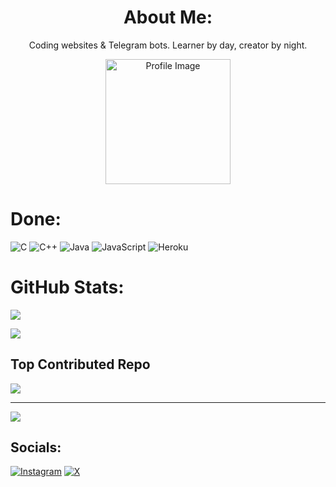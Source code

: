 
  
</p>

<h1 align="center">About Me:</h1>
<p align="center">Coding websites & Telegram bots. Learner by day, creator by night.</p>
<p align="center">
<img src="https://github.com/Mayank19115/Mayank19115/assets/144929530/a29dbf64-dcb2-4258-bc2c-c9dd9dfc82e8" alt="Profile Image" width="200" height="200">




# Done:
![C](https://img.shields.io/badge/c-%2300599C.svg?style=plastic&logo=c&logoColor=white) ![C++](https://img.shields.io/badge/c++-%2300599C.svg?style=plastic&logo=c%2B%2B&logoColor=white) ![Java](https://img.shields.io/badge/java-%23ED8B00.svg?style=plastic&logo=openjdk&logoColor=white) ![JavaScript](https://img.shields.io/badge/javascript-%23323330.svg?style=plastic&logo=javascript&logoColor=%23F7DF1E) ![Heroku](https://img.shields.io/badge/heroku-%23430098.svg?style=plastic&logo=heroku&logoColor=white)


#  GitHub Stats:
![](https://github-readme-streak-stats.herokuapp.com/?user=mayank19115&theme=dark&hide_border=false)<br/>

![](https://github-readme-stats.vercel.app/api/top-langs/?username=mayank19115&theme=dark&hide_border=false&include_all_commits=true&count_private=true&layout=compact)

##  Top Contributed Repo
![](https://github-contributor-stats.vercel.app/api?username=mayank19115&limit=5&theme=dark&combine_all_yearly_contributions=true)

---
[![](https://visitcount.itsvg.in/api?id=mayank19115&icon=0&color=0)](https://visitcount.itsvg.in)


##  Socials:
[![Instagram](https://img.shields.io/badge/Instagram-%23E4405F.svg?logo=Instagram&logoColor=white)](https://instagram.com/oen.py) [![X](https://img.shields.io/badge/X-black.svg?logo=X&logoColor=white)](https://x.com/dindoire) 
